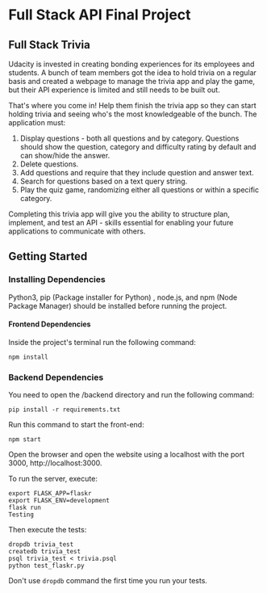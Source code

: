 # Full Stack API Final Project

## Full Stack Trivia

Udacity is invested in creating bonding experiences for its employees and students. A bunch of team members got the idea to hold trivia on a regular basis and created a  webpage to manage the trivia app and play the game, but their API experience is limited and still needs to be built out. 

That's where you come in! Help them finish the trivia app so they can start holding trivia and seeing who's the most knowledgeable of the bunch. The application must:

1) Display questions - both all questions and by category. Questions should show the question, category and difficulty rating by default and can show/hide the answer. 
2) Delete questions.
3) Add questions and require that they include question and answer text.
4) Search for questions based on a text query string.
5) Play the quiz game, randomizing either all questions or within a specific category. 

Completing this trivia app will give you the ability to structure plan, implement, and test an API - skills essential for enabling your future applications to communicate with others. 

## Getting Started

### Installing Dependencies

Python3, pip (Package installer for Python) , node.js, and npm (Node Package Manager) should be installed before running the project.

#### Frontend Dependencies

Inside the project's terminal run the following command:
```
npm install
```
### Backend Dependencies

You need to open the /backend directory and run the following command:
```
pip install -r requirements.txt
```
Run this command to start the front-end:
```
npm start
```

Open the browser and open the website using a localhost with the port 3000,  http://localhost:3000.

To run the server, execute:
```
export FLASK_APP=flaskr
export FLASK_ENV=development
flask run
Testing
```
Then execute the tests:
```
dropdb trivia_test
createdb trivia_test
psql trivia_test < trivia.psql
python test_flaskr.py
```
Don't use `dropdb` command the first time you run your tests.
